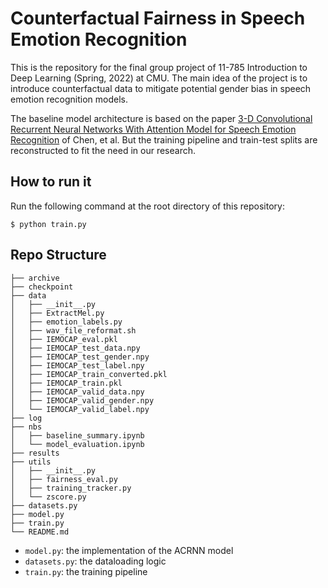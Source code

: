 # **Counterfactual Fairness in Speech Emotion Recognition**
This is the repository for the final group project of 11-785 Introduction to Deep Learning (Spring, 2022) at CMU. The main idea of the project is to introduce counterfactual data to mitigate potential gender bias in speech emotion recognition models.

The baseline model architecture is based on the paper [3-D Convolutional Recurrent Neural Networks With Attention Model for Speech Emotion Recognition](https://ieeexplore.ieee.org/document/8421023) of Chen, et al. But the training pipeline and train-test splits are reconstructed to fit the need in our research.

## **How to run it**

Run the following command at the root directory of this repository:

```
$ python train.py
```

## **Repo Structure**
```
├── archive
├── checkpoint
├── data
│   ├── __init__.py
│   ├── ExtractMel.py
│   ├── emotion_labels.py
│   ├── wav_file_reformat.sh
│   ├── IEMOCAP_eval.pkl
│   ├── IEMOCAP_test_data.npy
│   ├── IEMOCAP_test_gender.npy
│   ├── IEMOCAP_test_label.npy
│   ├── IEMOCAP_train_converted.pkl
│   ├── IEMOCAP_train.pkl
│   ├── IEMOCAP_valid_data.npy
│   ├── IEMOCAP_valid_gender.npy
│   └── IEMOCAP_valid_label.npy
├── log
├── nbs
│   ├── baseline_summary.ipynb
│   └── model_evaluation.ipynb
├── results
├── utils
│   ├── __init__.py
│   ├── fairness_eval.py
│   ├── training_tracker.py
│   └── zscore.py
├── datasets.py
├── model.py
├── train.py
└── README.md
```

* `model.py`: the implementation of the ACRNN model
* `datasets.py`: the dataloading logic
* `train.py`: the training pipeline